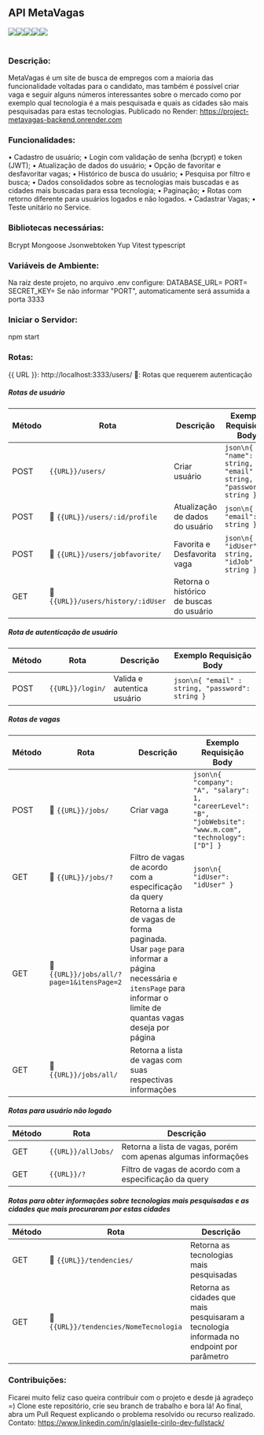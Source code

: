 ## API MetaVagas
<div style="display: flex;"> <br>
<img align="center", src="https://img.shields.io/badge/JavaScript-F7DF1E?style=for-the-badge&logo=javascript&logoColor=black">
<img align="center", src="https://img.shields.io/badge/Node.js-43853D?style=for-the-badge&logo=node.js&logoColor=white">
<img align="center", src="https://img.shields.io/badge/TypeScript-007ACC?style=for-the-badge&logo=typescript&logoColor=white">  
<img align="center", src="https://img.shields.io/badge/MongoDB-4EA94B?style=for-the-badge&logo=mongodb&logoColor=white">
<img align="center", src="https://img.shields.io/badge/json%20web%20tokens-323330?style=for-the-badge&logo=json-web-tokens&logoColor=pink">
<br>
<br>
</div>

### Descrição:
MetaVagas é um site de busca de empregos com a maioria das funcionalidade voltadas para o candidato, mas também é possível criar vaga e seguir alguns números interessantes sobre o mercado como por exemplo qual tecnologia é a mais pesquisada e quais as cidades são mais pesquisadas para estas tecnologias.
Publicado no Render: https://project-metavagas-backend.onrender.com

### Funcionalidades:
•	Cadastro de usuário;
•	Login com validação de senha (bcrypt) e token (JWT);
•	Atualização de dados do usuário;
•	Opção de favoritar e desfavoritar vagas;
•	Histórico de busca do usuário;
•	Pesquisa por filtro e busca;
•	Dados consolidados sobre as tecnologias mais buscadas e as cidades mais buscadas para essa tecnologia;
•	Paginação;
•	Rotas com retorno diferente para usuários logados e não logados.
•	Cadastrar Vagas;
•	Teste unitário no Service.

### Bibliotecas necessárias:
Bcrypt
Mongoose
Jsonwebtoken
Yup
Vitest
typescript

### Variáveis de Ambiente:
Na raiz deste projeto, no arquivo .env configure: DATABASE_URL= PORT= SECRET_KEY=
Se não informar "PORT", automaticamente será assumida a porta 3333

### Iniciar o Servidor:
npm start

### Rotas:
{{ URL }}: http://localhost:3333/users/
🔐: Rotas que requerem autenticação
##### Rotas de usuário
| Método | Rota                        | Descrição                            | Exemplo Requisição Body                    |
|--------|-----------------------------|-------------------------------------|------------------------------------------|
| POST   | `{{URL}}/users/`            | Criar usuário                        | `json\n{ "name": string, "email" : string, "password": string }` |
| POST   | 🔐 `{{URL}}/users/:id/profile`  | Atualização de dados do usuário     | `json\n{ "email": string }`                |
| POST   | 🔐 `{{URL}}/users/jobfavorite/` | Favorita e Desfavorita vaga         | `json\n{ "idUser": string, "idJob" : string }` |
| GET    | 🔐 `{{URL}}/users/history/:idUser` | Retorna o histórico de buscas do usuário |  |

##### Rota de autenticação de usuário
| Método | Rota             | Descrição                     | Exemplo Requisição Body               |
|--------|------------------|------------------------------|--------------------------------------|
| POST   | `{{URL}}/login/` | Valida e autentica usuário    | `json\n{ "email" : string, "password": string }` |

##### Rotas de vagas
| Método | Rota                               | Descrição                                                  | Exemplo Requisição Body                                                             |
|--------|------------------------------------|-----------------------------------------------------------|-------------------------------------------------------------------------------------|
| POST   | 🔐 `{{URL}}/jobs/`                    | Criar vaga                                                 | `json\n{ "company": "A", "salary": 1, "careerLevel": "B", "jobWebsite": "www.m.com", "technology": ["D"] }` |
| GET    | 🔐 `{{URL}}/jobs/?`                   | Filtro de vagas de acordo com a especificação da query    | `json\n{ "idUser": "idUser" }`                                                     |
| GET    | 🔐 `{{URL}}/jobs/all/?page=1&itensPage=2` | Retorna a lista de vagas de forma paginada. Usar `page` para informar a página necessária e `itensPage` para informar o limite de quantas vagas deseja por página | |
| GET    | 🔐 `{{URL}}/jobs/all/`                | Retorna a lista de vagas com suas respectivas informações |                                                                                     |

##### Rotas para usuário não logado
| Método | Rota                        | Descrição                                                  |
|--------|-----------------------------|-----------------------------------------------------------|
| GET    | `{{URL}}/allJobs/`          | Retorna a lista de vagas, porém com apenas algumas informações |
| GET    | `{{URL}}/?`                 | Filtro de vagas de acordo com a especificação da query    |

##### Rotas para obter informações sobre tecnologias mais pesquisadas e as cidades que mais procuraram por estas cidades
| Método | Rota                            | Descrição                                                      |
|--------|---------------------------------|---------------------------------------------------------------|
| GET    | 🔐 `{{URL}}/tendencies/`           | Retorna as tecnologias mais pesquisadas                        |
| GET    | 🔐 `{{URL}}/tendencies/NomeTecnologia` | Retorna as cidades que mais pesquisaram a tecnologia informada no endpoint por parâmetro |

### Contribuições:
Ficarei muito feliz caso queira contribuir com o projeto e desde já agradeço =) Clone este repositório, crie seu branch de trabalho e bora lá!
Ao final, abra um Pull Request explicando o problema resolvido ou recurso realizado.
Contato: https://www.linkedin.com/in/glasielle-cirilo-dev-fullstack/
